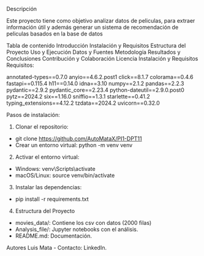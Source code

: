 Descripción

Este proyecto tiene como objetivo analizar datos de peliculas, para extraer información útil y además generar un sistema de recomendación de peliculas basados en la base de datos

Tabla de contenido
Introducción
Instalación y Requisitos
Estructura del Proyecto
Uso y Ejecución
Datos y Fuentes
Metodología
Resultados y Conclusiones
Contribución y Colaboración
Licencia
Instalación y Requisitos
Requisitos:

annotated-types==0.7.0
anyio==4.6.2.post1
click==8.1.7
colorama==0.4.6
fastapi==0.115.4
h11==0.14.0
idna==3.10
numpy==2.1.2
pandas==2.2.3
pydantic==2.9.2
pydantic_core==2.23.4
python-dateutil==2.9.0.post0
pytz==2024.2
six==1.16.0
sniffio==1.3.1
starlette==0.41.2
typing_extensions==4.12.2
tzdata==2024.2
uvicorn==0.32.0


Pasos de instalación:

1) Clonar el repositorio: 
- git clone https://github.com/AutoMataX/PI1-DPT11
- Crear un entorno virtual: python -m venv venv

2) Activar el entorno virtual:
- Windows: venv\Scripts\activate
- macOS/Linux: source venv/bin/actívate

3) Instalar las dependencias: 
- pip install -r requirements.txt

4) Estructura del Proyecto
- movies_data/: Contiene los csv con datos (2000 filas)
- Analysis_file/: Jupyter notebooks con el análisis.
- README.md: Documentación.


Autores
Luis Mata - Contacto: LinkedIn.